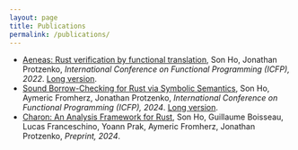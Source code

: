 ```yaml
---
layout: page
title: Publications
permalink: /publications/
---
```


* [Aeneas: Rust verification by functional translation](https://dl.acm.org/doi/10.1145/3547647), Son Ho, Jonathan Protzenko, _International Conference on Functional Programming (ICFP), 2022_. [Long version](https://arxiv.org/abs/2206.07185).
* [Sound Borrow-Checking for Rust via Symbolic Semantics](https://dl.acm.org/doi/10.1145/3674640), Son Ho, Aymeric Fromherz, Jonathan Protzenko, _International Conference on Functional Programming (ICFP), 2024_. [Long version](https://arxiv.org/abs/2404.02680).
* [Charon: An Analysis Framework for Rust](https://arxiv.org/abs/2410.18042), Son Ho, Guillaume Boisseau, Lucas Franceschino, Yoann Prak, Aymeric Fromherz, Jonathan Protzenko, _Preprint, 2024_.
